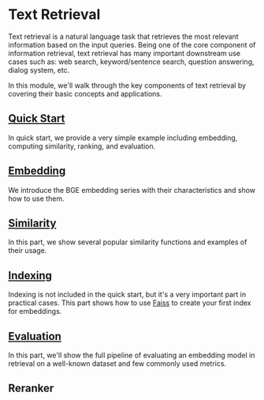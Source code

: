# Text Retrieval

Text retrieval is a natural language task that retrieves the most relevant information based on the input queries. Being one of the core component of information retrieval, text retrieval has many important downstream use cases such as: web search, keyword/sentence search, question answering, dialog system, etc.

In this module, we'll walk through the key components of text retrieval by covering their basic concepts and applications.

## [Quick Start](./quick_start.ipynb)

In quick start, we provide a very simple example including embedding, computing similarity, ranking, and evaluation.

## [Embedding](./embedding.ipynb)

We introduce the BGE embedding series with their characteristics and show how to use them.

## [Similarity](./similarity.ipynb)

In this part, we show several popular similarity functions and examples of their usage.

## [Indexing](./indexing.ipynb)

Indexing is not included in the quick start, but it's a very important part in practical cases. This part shows how to use [Faiss](https://github.com/facebookresearch/faiss) to create your first index for embeddings.

## [Evaluation](./evaluation.ipynb)

In this part, we'll show the full pipeline of evaluating an embedding model in retrieval on a well-known dataset and few commonly used metrics.

## Reranker

